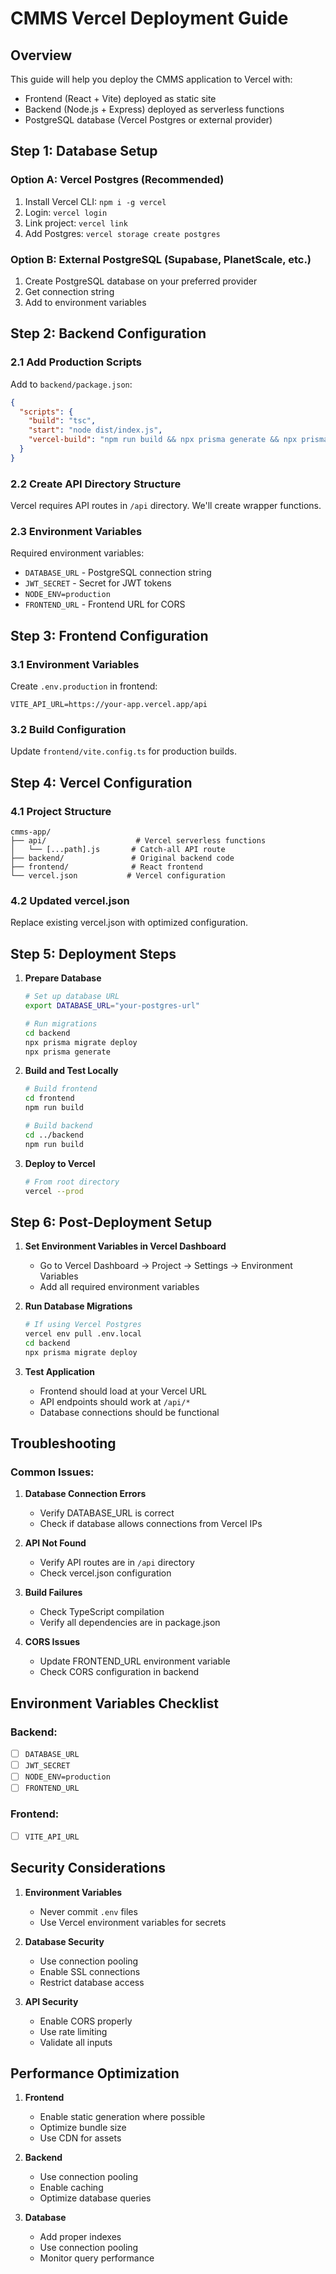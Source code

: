 # CMMS Vercel Deployment Guide

## Overview
This guide will help you deploy the CMMS application to Vercel with:
- Frontend (React + Vite) deployed as static site
- Backend (Node.js + Express) deployed as serverless functions
- PostgreSQL database (Vercel Postgres or external provider)

## Step 1: Database Setup

### Option A: Vercel Postgres (Recommended)
1. Install Vercel CLI: `npm i -g vercel`
2. Login: `vercel login`
3. Link project: `vercel link`
4. Add Postgres: `vercel storage create postgres`

### Option B: External PostgreSQL (Supabase, PlanetScale, etc.)
1. Create PostgreSQL database on your preferred provider
2. Get connection string
3. Add to environment variables

## Step 2: Backend Configuration

### 2.1 Add Production Scripts
Add to `backend/package.json`:
```json
{
  "scripts": {
    "build": "tsc",
    "start": "node dist/index.js",
    "vercel-build": "npm run build && npx prisma generate && npx prisma db push"
  }
}
```

### 2.2 Create API Directory Structure
Vercel requires API routes in `/api` directory. We'll create wrapper functions.

### 2.3 Environment Variables
Required environment variables:
- `DATABASE_URL` - PostgreSQL connection string
- `JWT_SECRET` - Secret for JWT tokens
- `NODE_ENV=production`
- `FRONTEND_URL` - Frontend URL for CORS

## Step 3: Frontend Configuration

### 3.1 Environment Variables
Create `.env.production` in frontend:
```
VITE_API_URL=https://your-app.vercel.app/api
```

### 3.2 Build Configuration
Update `frontend/vite.config.ts` for production builds.

## Step 4: Vercel Configuration

### 4.1 Project Structure
```
cmms-app/
├── api/                    # Vercel serverless functions
│   └── [...path].js       # Catch-all API route
├── backend/               # Original backend code
├── frontend/              # React frontend
└── vercel.json           # Vercel configuration
```

### 4.2 Updated vercel.json
Replace existing vercel.json with optimized configuration.

## Step 5: Deployment Steps

1. **Prepare Database**
   ```bash
   # Set up database URL
   export DATABASE_URL="your-postgres-url"
   
   # Run migrations
   cd backend
   npx prisma migrate deploy
   npx prisma generate
   ```

2. **Build and Test Locally**
   ```bash
   # Build frontend
   cd frontend
   npm run build
   
   # Build backend
   cd ../backend
   npm run build
   ```

3. **Deploy to Vercel**
   ```bash
   # From root directory
   vercel --prod
   ```

## Step 6: Post-Deployment Setup

1. **Set Environment Variables in Vercel Dashboard**
   - Go to Vercel Dashboard → Project → Settings → Environment Variables
   - Add all required environment variables

2. **Run Database Migrations**
   ```bash
   # If using Vercel Postgres
   vercel env pull .env.local
   cd backend
   npx prisma migrate deploy
   ```

3. **Test Application**
   - Frontend should load at your Vercel URL
   - API endpoints should work at `/api/*`
   - Database connections should be functional

## Troubleshooting

### Common Issues:
1. **Database Connection Errors**
   - Verify DATABASE_URL is correct
   - Check if database allows connections from Vercel IPs

2. **API Not Found**
   - Verify API routes are in `/api` directory
   - Check vercel.json configuration

3. **Build Failures**
   - Check TypeScript compilation
   - Verify all dependencies are in package.json

4. **CORS Issues**
   - Update FRONTEND_URL environment variable
   - Check CORS configuration in backend

## Environment Variables Checklist

### Backend:
- [ ] `DATABASE_URL`
- [ ] `JWT_SECRET`
- [ ] `NODE_ENV=production`
- [ ] `FRONTEND_URL`

### Frontend:
- [ ] `VITE_API_URL`

## Security Considerations

1. **Environment Variables**
   - Never commit `.env` files
   - Use Vercel environment variables for secrets

2. **Database Security**
   - Use connection pooling
   - Enable SSL connections
   - Restrict database access

3. **API Security**
   - Enable CORS properly
   - Use rate limiting
   - Validate all inputs

## Performance Optimization

1. **Frontend**
   - Enable static generation where possible
   - Optimize bundle size
   - Use CDN for assets

2. **Backend**
   - Use connection pooling
   - Enable caching
   - Optimize database queries

3. **Database**
   - Add proper indexes
   - Use connection pooling
   - Monitor query performance
